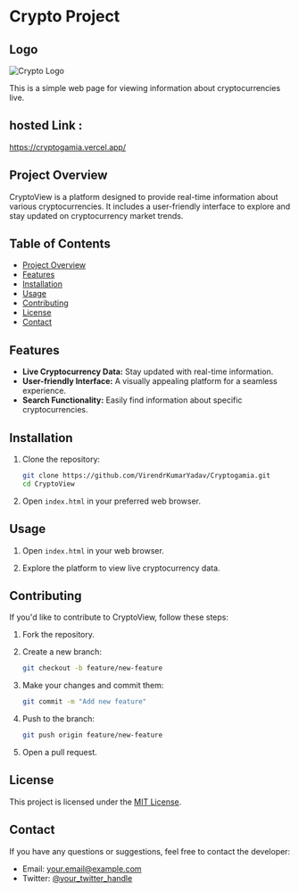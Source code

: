 
# Crypto Project
## Logo
![Crypto Logo](https://coinguides.org/wp-content/uploads/2020/10/gold-coin.png)

This is a simple web page for viewing information about cryptocurrencies live.
## hosted Link :

https://cryptogamia.vercel.app/

## Project Overview

CryptoView is a platform designed to provide real-time information about various cryptocurrencies. It includes a user-friendly interface to explore and stay updated on cryptocurrency market trends.

## Table of Contents

- [Project Overview](#project-overview)
- [Features](#features)
- [Installation](#installation)
- [Usage](#usage)
- [Contributing](#contributing)
- [License](#license)
- [Contact](#contact)

## Features

- **Live Cryptocurrency Data:** Stay updated with real-time information.
- **User-friendly Interface:** A visually appealing platform for a seamless experience.
- **Search Functionality:** Easily find information about specific cryptocurrencies.

## Installation

1. Clone the repository:

    ```bash
    git clone https://github.com/VirendrKumarYadav/Cryptogamia.git
    cd CryptoView
    ```

2. Open `index.html` in your preferred web browser.

## Usage

1. Open `index.html` in your web browser.

2. Explore the platform to view live cryptocurrency data.

## Contributing

If you'd like to contribute to CryptoView, follow these steps:

1. Fork the repository.

2. Create a new branch:

    ```bash
    git checkout -b feature/new-feature
    ```

3. Make your changes and commit them:

    ```bash
    git commit -m "Add new feature"
    ```

4. Push to the branch:

    ```bash
    git push origin feature/new-feature
    ```

5. Open a pull request.

## License

This project is licensed under the [MIT License](LICENSE).

## Contact

If you have any questions or suggestions, feel free to contact the developer:

- Email: your.email@example.com
- Twitter: [@your_twitter_handle](https://twitter.com/your_twitter_handle)

